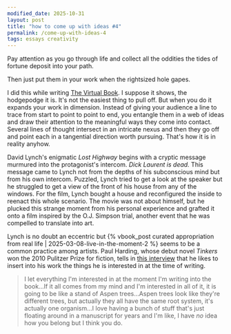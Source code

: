 ```yaml
---
modified_date: 2025-10-31
layout: post
title: "how to come up with ideas #4"
permalink: /come-up-with-ideas-4
tags: essays creativity
---
```


Pay attention as you go through life and collect all the oddities the tides of fortune deposit into your path.
<!--more-->
Then just put them in your work when the rightsized hole gapes.

I did this while writing [The Virtual Book](https://okjuan.medium.com/the-virtual-book-part-1-782ccd4cc360).
I suppose it shows, the hodgepodge it is.
It's not the easiest thing to pull off.
But when you do it expands your work in dimension.
Instead of giving your audience a line to trace from start to point to point to end, you entangle them in a web of ideas and draw their attention to the meaningful ways they come into contact.
Several lines of thought intersect in an intricate nexus and then they go off and point each in a tangential direction worth pursuing.
That's how it is in reality anyhow.

David Lynch's enigmatic _Lost Highway_ begins with a cryptic message murmured into the protagonist's intercom.
_Dick Laurent is dead._
This message came to Lynch not from the depths of his subconscious mind but from his own intercom.
Puzzled, Lynch tried to get a look at the speaker but he struggled to get a view of the front of his house from any of the windows.
For the film, Lynch bought a house and reconfigured the inside to reenact this whole scenario.
The movie was not about himself, but he plucked this strange moment from his personal experience and grafted it onto a film inspired by the O.J. Simpson trial, another event that he was compelled to translate into art.

Lynch is no doubt an eccentric but {% vbook_post curated appropriation from real life | 2025-03-08-live-in-the-moment-2 %} seems to be a common practice among artists.
Paul Harding, whose debut novel _Tinkers_ won the 2010 Pulitzer Prize for fiction, tells in [this interview](https://youtu.be/roLRPQPQU58?si=8azqvMoN7Jksu4ti) that he likes to insert into his work the things he is interested in at the time of writing.

> I let everything I'm interested in at the moment I'm writing into the book...If it all comes from my mind and I'm interested in all of it, it is going to be like a stand of Aspen trees...Aspen trees look like they're different trees, but actually they all have the same root system, it's actually one organism...I love having a bunch of stuff that's just floating around in a manuscript for years and I'm like, I have _no_ idea how you belong but I think you do.